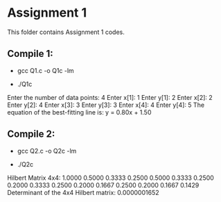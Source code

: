 # Assignment 1

This folder contains Assignment 1 codes.

## Compile 1:

* gcc Q1.c -o Q1c -lm

* ./Q1c

Enter the number of data points: 4
Enter x[1]: 1
Enter y[1]: 2
Enter x[2]: 2
Enter y[2]: 4
Enter x[3]: 3
Enter y[3]: 3
Enter x[4]: 4
Enter y[4]: 5
The equation of the best-fitting line is: y = 0.80x + 1.50

## Compile 2:

* gcc Q2.c -o Q2c -lm

* ./Q2c

Hilbert Matrix 4x4:
1.0000 0.5000 0.3333 0.2500
0.5000 0.3333 0.2500 0.2000
0.3333 0.2500 0.2000 0.1667
0.2500 0.2000 0.1667 0.1429
Determinant of the 4x4 Hilbert matrix: 0.0000001652
